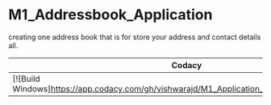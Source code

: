 # M1_Addressbook_Application
creating one address book that is for store your address and contact details all.



| Codacy  |
| ---------------------------------------------------------------------------------------------------------------------------------------------------------------------------------------------------------------- |
| [![Build Windows]https://app.codacy.com/gh/vishwarajd/M1_Application_Addressbook/dashboard) |

